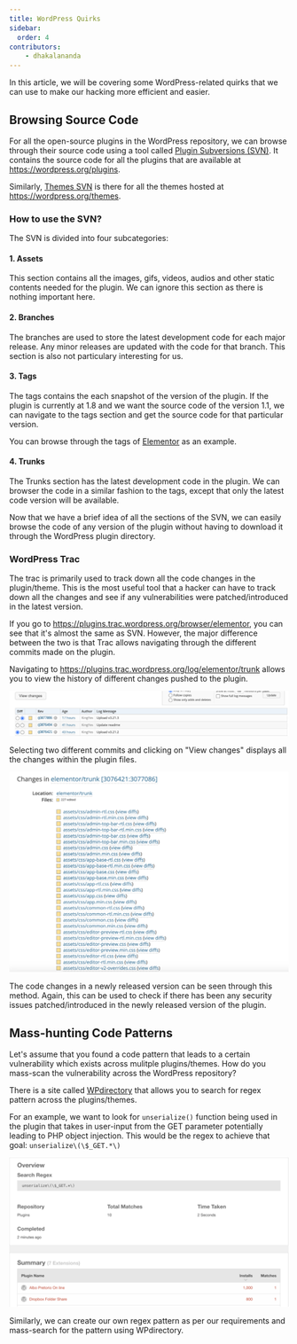 ```yaml
---
title: WordPress Quirks
sidebar:
  order: 4
contributors:
    - dhakalananda
---
```


In this article, we will be covering some WordPress-related quirks that we can use to make our hacking more efficient and easier.

## Browsing Source Code

For all the open-source plugins in the WordPress repository, we can browse through their source code using a tool called [Plugin Subversions (SVN)](https://plugins.svn.wordpress.org). It contains the source code for all the plugins that are available at https://wordpress.org/plugins.

Similarly, [Themes SVN](https://themes.svn.wordpress.org) is there for all the themes hosted at https://wordpress.org/themes.

### How to use the SVN?

The SVN is divided into four subcategories:

#### 1. Assets

This section contains all the images, gifs, videos, audios and other static contents needed for the plugin. We can ignore this section as there is nothing important here.

#### 2. Branches

The branches are used to store the latest development code for each major release. Any minor releases are updated with the code for that branch. This section is also not particulary interesting for us.

#### 3. Tags

The tags contains the each snapshot of the version of the plugin. If the plugin is currently at 1.8 and we want the source code of the version 1.1, we can navigate to the tags section and get the source code for that particular version.

You can browse through the tags of [Elementor](https://plugins.svn.wordpress.org/elementor/tags) as an example. 

#### 4. Trunks

The Trunks section has the latest development code in the plugin. We can browser the code in a similar fashion to the tags, except that only the latest code version will be available.

Now that we have a brief idea of all the sections of the SVN, we can easily browse the code of any version of the plugin without having to download it through the WordPress plugin directory.

### WordPress Trac

The trac is primarily used to track down all the code changes in the plugin/theme. This is the most useful tool that a hacker can have to track down all the changes and see if any vulnerabilities were patched/introduced in the latest version.

If you go to https://plugins.trac.wordpress.org/browser/elementor, you can see that it's almost the same as SVN. However, the major difference between the two is that Trac allows navigating through the different commits made on the plugin.

Navigating to https://plugins.trac.wordpress.org/log/elementor/trunk allows you to view the history of different changes pushed to the plugin.

![Trac Changes](../../../../../public/images/trac-changes.png)

Selecting two different commits and clicking on "View changes" displays all the changes within the plugin files.

![Elementor Changelog](../../../../../public/images/elementor-changelog.png)

The code changes in a newly released version can be seen through this method. Again, this can be used to check if there has been any security issues patched/introduced in the newly released version of the plugin.

## Mass-hunting Code Patterns

Let's assume that you found a code pattern that leads to a certain vulnerability which exists across mulitple plugins/themes. How do you mass-scan the vulnerability across the WordPress repository?

There is a site called [WPdirectory](https://wpdirectory.net) that allows you to search for regex pattern across the plugins/themes.

For an example, we want to look for `unserialize()` function being used in the plugin that takes in user-input from the GET parameter potentially leading to PHP object injection. This would be the regex to achieve that goal: `unserialize\(\$_GET.*\)`

![Regex Scan Result](../../../../../public/images/wpdirectory-scan-result.png)

Similarly, we can create our own regex pattern as per our requirements and mass-search for the pattern using WPdirectory.

